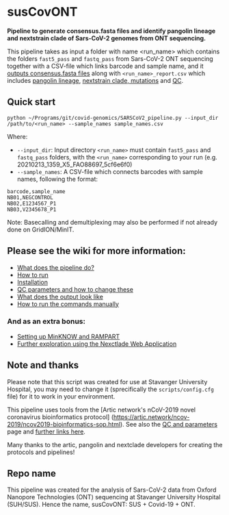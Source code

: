 # susCovONT

**Pipeline to generate consensus.fasta files and identify pangolin lineage and nextstrain clade of Sars-CoV-2 genomes from ONT sequencing.**


This pipeline takes as input a folder with name <run_name> which contains the folders `fast5_pass` and `fastq_pass` from Sars-CoV-2 ONT sequencing together with a CSV-file which links barcode and sample name, and it [outputs consensus.fasta files](https://artic.network/ncov-2019/ncov2019-bioinformatics-sop.html) along with `<run_name>_report.csv` which includes [pangolin lineage](https://cov-lineages.org/pangolin.html), [nextstrain clade, mutations](https://clades.nextstrain.org/) and [QC](https://github.com/marithetland/susCovONT/wiki/3.-QC-and-parameters). 


## Quick start

```
python ~/Programs/git/covid-genomics/SARSCoV2_pipeline.py --input_dir /path/to/<run_name> --sample_names sample_names.csv
```
Where:
* `--input_dir`: Input directory `<run_name>` must contain `fast5_pass` and `fastq_pass` folders, with the `<run_name>` corresponding to your run (e.g. 20210213_1359_X5_FAO88697_5cf6e6f0)
* `--sample_names`: A CSV-file which connects barcodes with sample names, following the format:
```
barcode,sample_name
NB01,NEGCONTROL
NB02,E1234567_P1
NB03,V2345678_P1
```

Note: Basecalling and demultiplexing may also be performed if not already done on GridION/MinIT.


## Please see the wiki for more information:
* [What does the pipeline do?](https://github.com/marithetland/covid-genomics/wiki/What-does-it-do%3F)
* [How to run](https://github.com/marithetland/covid-genomics/wiki/1.-How-to-run)
* [Installation](https://github.com/marithetland/covid-genomics/wiki/2.-Installation)
* [QC parameters and how to change these](https://github.com/marithetland/susCovONT/wiki/3.-QC-and-parameters)
* [What does the output look like](https://github.com/marithetland/covid-genomics/wiki/4.-Output)
* [How to run the commands manually](https://github.com/marithetland/covid-genomics/wiki/6.-Manual-run)

### And as an extra bonus:
* [Setting up MinKNOW and RAMPART](https://github.com/marithetland/covid-genomics/wiki/5.-MinKNOW-and-RAMPART)
* [Further exploration using the Nexctlade Web Application](https://github.com/marithetland/covid-genomics/wiki/Using-Nextclade-web-application)


## Note and thanks
Please note that this script was created for use at Stavanger University Hospital, you may need to change it (sprecifically the `scripts/config.cfg` file) for it to work in your environment.

This pipeline uses tools from the [Artic network's nCoV-2019 novel coronavirus bioinformatics protocol] (https://artic.network/ncov-2019/ncov2019-bioinformatics-sop.html). See also the [QC and parameters](https://github.com/marithetland/susCovONT/wiki/3.-QC-and-parameters) page and [further links here](https://github.com/marithetland/covid-genomics/wiki/What-does-it-do%3F).

Many thanks to the artic, pangolin and nextclade developers for creating the protocols and pipelines!

## Repo name
This pipeline was created for the analysis of Sars-CoV-2 data from Oxford Nanopore Technologies (ONT) sequencing at Stavanger University Hospital (SUH/SUS). Hence the name, susCovONT: SUS + Covid-19 + ONT.
